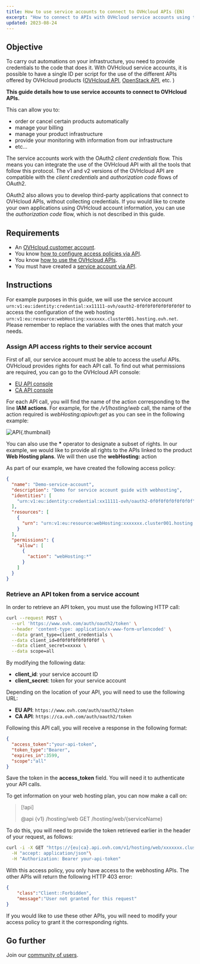 ```yaml
---
title: How to use service accounts to connect to OVHcloud APIs (EN)
excerpt: "How to connect to APIs with OVHcloud service accounts using the OAuth2 protocol"
updated: 2023-08-24
---
```


## Objective

To carry out automations on your infrastructure, you need to provide credentials to the code that does it. With OVHcloud service accounts, it is possible to have a single ID per script for the use of the different APIs offered by OVHcloud products ([OVHcloud API](/pages/manage_and_operate/api/console-preview), [OpenStack API](/pages/public_cloud/compute/starting_with_nova), etc. )

**This guide details how to use service accounts to connect to OVHcloud APIs.**

This can allow you to:

- order or cancel certain products automatically
- manage your billing
- manage your product infrastructure
- provide your monitoring with information from our infrastructure
- etc...

The service accounts work with the OAuth2 *client credentials* flow. This means you can integrate the use of the OVHcloud API with all the tools that follow this protocol. The v1 and v2 versions of the OVHcloud API are compatible with the *client credentials* and *authorization code* flows of OAuth2.

OAuth2 also allows you to develop third-party applications that connect to OVHcloud APIs, without collecting credentials. If you would like to create your own applications using OVHcloud account information, you can use the *authorization code* flow, which is not described in this guide.

## Requirements

- An [OVHcloud customer account](/pages/account_and_service_management/account_information/ovhcloud-account-creation).
- You know [how to configure access policies via API](/pages/account_and_service_management/account_information/iam-policies-api).
- You know [how to use the OVHcloud APIs](/pages/manage_and_operate/api/first-steps).
- You must have created a [service account via API](/pages/manage_and_operate/api/manage-service-account).

## Instructions

For example purposes in this guide, we will use the service account `urn:v1:eu:identity:credential:xx11111-ovh/oauth2-0f0f0f0f0f0f0f0f0f` to access the configuration of the web hosting `urn:v1:eu:resource:webHosting:xxxxxxx.cluster001.hosting.ovh.net`. Please remember to replace the variables with the ones that match your needs.

### Assign API access rights to their service account

First of all, our service account must be able to access the useful APIs. OVHcloud provides rights for each API call. To find out what permissions are required, you can go to the OVHcloud API console:

- [EU API console](https://eu.api.ovh.com/console-preview/)
- [CA API console](https://ca.api.ovh.com/console-preview/)

For each API call, you will find the name of the action corresponding to the line **IAM actions**.
For example, for the */v1/hosting/web* call, the name of the action required is *webHosting:apiovh:get* as you can see in the following example:

![API](images/actions-in-console.png){.thumbnail}

You can also use the **\*** operator to designate a subset of rights. In our example, we would like to provide all rights to the APIs linked to the product **Web Hosting plans**. We will then use the **webHosting:** action

As part of our example, we have created the following access policy:

```json
{
  "name": "Demo-service-account",
  "description": "Demo for service account guide with webhosting",
  "identities": [
    "urn:v1:eu:identity:credential:xx11111-ovh/oauth2-0f0f0f0f0f0f0f0f"
  ],
  "resources": [
    {
      "urn": "urn:v1:eu:resource:webHosting:xxxxxxx.cluster001.hosting.ovh.net"
    }
  ],
  "permissions": {
    "allow": [
      {
        "action": "webHosting:*"
      }
    ]
  }
}
```

### Retrieve an API token from a service account

In order to retrieve an API token, you must use the following HTTP call:

```bash
curl --request POST \
  --url 'https://www.ovh.com/auth/oauth2/token' \
  --header 'content-type: application/x-www-form-urlencoded' \
  --data grant_type=client_credentials \
  --data client_id=0f0f0f0f0f0f0f0f \
  --data client_secret=xxxxx \
  --data scope=all
```

By modifying the following data:

- **client_id**: your service account ID
- **client_secret**: token for your service account

Depending on the location of your API, you will need to use the following URL:

- **EU API**: `https://www.ovh.com/auth/oauth2/token`
- **CA API**: `https://ca.ovh.com/auth/oauth2/token`

Following this API call, you will receive a response in the following format:

```json
{
  "access_token":"your-api-token",
  "token_type":"Bearer",
  "expires_in":3599,
  "scope":"all"
}
```

Save the token in the **access_token** field. You will need it to authenticate your API calls.

To get information on your web hosting plan, you can now make a call on:

> [!api]
>
> @api {v1} /hosting/web GET /hosting/web/{serviceName}
>

To do this, you will need to provide the token retrieved earlier in the header of your request, as follows:

```bash
curl -i -X GET "https://{eu|ca}.api.ovh.com/v1/hosting/web/xxxxxxx.cluster001.hosting.ovh.net" \
  -H "accept: application/json"\
  -H "Authorization: Bearer your-api-token"
```

With this access policy, you only have access to the webhosting APIs. The other APIs will return the following HTTP 403 error:

```json
{
    "class":"Client::Forbidden",
    "message":"User not granted for this request"
}
```

If you would like to use these other APIs, you will need to modify your access policy to grant it the corresponding rights.

## Go further

Join our [community of users](/links/community).
